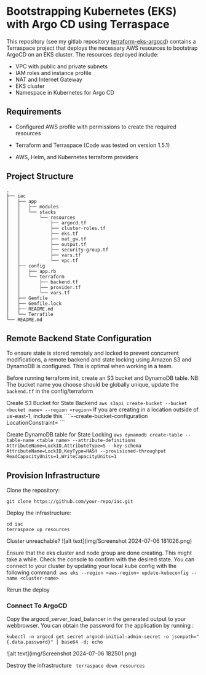 # Bootstrapping Kubernetes (EKS) with Argo CD using Terraspace

This repository (see my gitlab repository [terraform-eks-argocd](git@gitlab.com:assessment4622826/terraform-eks-argocd.git)) contains a Terraspace project that deploys the necessary AWS resources to bootstrap ArgoCD on an EKS cluster. The resources deployed include:

- VPC with public and private subnets
- IAM roles and instance profile
- NAT and Internet Gateway
- EKS cluster
- Namespace in Kubernetes for Argo CD

## Requirements

- Configured AWS profile with permissions to create the required resources

- Terraform and Terraspace  (Code was tested on version 1.5.1)

- AWS, Helm, and Kubernetes terraform providers

## Project Structure

```
.
├── iac
│   ├── app
│   │   ├── modules
│   │   └── stacks
│   │       └── resources
│   │           ├── argocd.tf
│   │           ├── cluster-roles.tf
│   │           ├── eks.tf
│   │           ├── nat_gw.tf
│   │           ├── output.tf
│   │           ├── security-group.tf
│   │           ├── vars.tf
│   │           └── vpc.tf
│   ├── config
│   │   ├── app.rb
│   │   └── terraform
│   │       ├── backend.tf
│   │       ├── provider.tf
│   │       └── vars.tf
│   ├── Gemfile
│   ├── Gemfile.lock
│   ├── README.md
│   └── Terrafile
└── README.md
```

## Remote Backend State Configuration

To ensure state is stored remotely and locked to prevent concurrent modifications, a remote backend and state locking using Amazon S3 and DynamoDB is configured. This is optimal when working in a team.

Before running terraform init, create an S3 bucket and DynamoDB table.
NB: The bucket name you choose should be globally unique, update the  `backend.tf` in the config/terraform

Create S3 Bucket for State Backend
``` aws s3api create-bucket --bucket <bucket name> --region <region> ```
If you are creating in a location outside of us-east-1, include this ````--create-bucket-configuration LocationConstraint= <region not us-east-1> ```

Create DynamoDB table for State Locking
``` aws dynamodb create-table --table-name <table name> --attribute-definitions AttributeName=LockID,AttributeType=S --key-schema AttributeName=LockID,KeyType=HASH --provisioned-throughput ReadCapacityUnits=1,WriteCapacityUnits=1 ```


## Provision Infrastructure

Clone the repository:

```
git clone https://github.com/your-repo/iac.git
```

Deploy the infrastructure:

```
cd iac
terraspace up resources
```

Cluster unreachable?
![alt text](img/Screenshot 2024-07-06 181026.png)

Ensure that the eks cluster and node group are done creating. This might take a while.
Check the console to confirm with the desired state.
You can connect to your cluster by updating your local kube config with the following command: 
```aws eks --region <aws-region> update-kubeconfig --name <cluster-name>```

Rerun the deploy

### Connect To ArgoCD

Copy the argocd_server_load_balancer in the generated output to your webbrowser. 
You can obtain the password for the application by running :

``` kubectl -n argocd get secret argocd-initial-admin-secret -o jsonpath="{.data.password}" | base64 -d; echo ```

![alt text](img/Screenshot 2024-07-06 182501.png)

Destroy the infrastructure
`` terraspace down resources``
